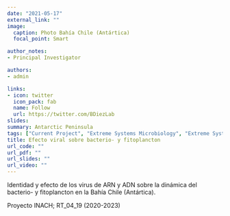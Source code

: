 ```yaml
---
date: "2021-05-17"
external_link: ""
image:
  caption: Photo Bahía Chile (Antártica)
  focal_point: Smart

author_notes:
- Principal Investigator

authors:
- admin

links:
- icon: twitter
  icon_pack: fab
  name: Follow
  url: https://twitter.com/BDiezLab
slides: 
summary: Antarctic Peninsula
tags: ["Current Project", "Extreme Systems Microbiology", "Extreme Systems Virology"]
title: Efecto viral sobre bacterio- y fitoplancton
url_code: ""
url_pdf: ""
url_slides: ""
url_video: ""
---
```


Identidad y efecto de los virus de ARN y ADN sobre la dinámica del bacterio- y fitoplancton en la Bahía Chile (Antártica).


Proyecto INACH; RT_04_19 (2020-2023)
